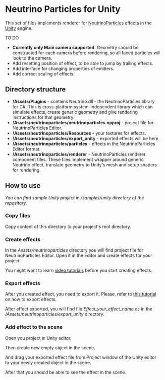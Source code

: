 # Neutrino Particles for Unity

This set of files implements renderer for [NeutrinoParticles](https://neutrinoparticles.com/) effects in the [Unity](https://unity3d.com/) engine.

TO DO
* **Currently only Main camera supported.** Geometry should be constructed for each camera before rendering, so all faced particles will look to the camera.
* Add resetting position of effect, to be able to jump by trailing effects.
* Add interface for changing properties of emitters.
* Add correct scaling of effects.

## Directory structure

* **/Assets/Plugins** - contains Neutrino.dll - the NeutrinoParticles library for C#. This is cross-platform system-independent library which can simulate effects, create generic geometry and give rendering instructions for that geometry.
* **/Assets/neutrinoparticles/neutrinoparticles.npproj** - project file for NeutrinoParticles Editor.
* **/Assets/neutrinoparticles/Resources** - your textures for effects.
* **/Assets/neutrinoparticles/export_unity** - exported effects will be here.
* **/Assets/neutrinoparticles/particles** - effects in the NeutrinoParticles Editor format.
* **/Assets/neutrinoparticles/renderer** - NeutrinoParticles renderer component files. These files implement wrapper around generic Neutrino effect, translate geometry to Unity's mesh and setup shaders for rendering.

## How to use

*You can find sample Unity project in /samples/unity directory of the repository.*

### Copy files

Copy content of this directory to your project's root directory.

### Create effects

In the *Assets/neutrinoparticles* directory you will find project file for NeutrinoParticles Editor. Open it in the Editor and create effects for your project.

You might want to learn [video tutorials](https://neutrinoparticles.com/editor-video-tutorials/) before you start creating effects. 

### Export effects

After you created effect, you need to export it. Please, refer to [this tutorial]() on how to export effects.

After effect exported, you will find file *Effect_your_effect_name.cs* in the */Assets/neutrinoparticles/export_unity* directory.

### Add effect to the scene

Open you project in Unity editor. 

Then create new empty object in the scene.

And drag your exported effect file from Project window of the Unity editor to your newly created object in the scene.

After that you should be able to see the effect in the scene.



